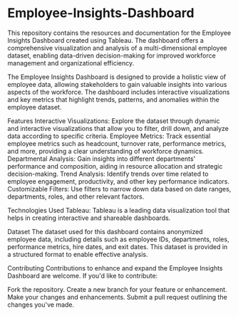 # Employee-Insights-Dashboard

This repository contains the resources and documentation for the Employee Insights Dashboard created using Tableau. The dashboard offers a comprehensive visualization and analysis of a multi-dimensional employee dataset, enabling data-driven decision-making for improved workforce management and organizational efficiency.

The Employee Insights Dashboard is designed to provide a holistic view of employee data, allowing stakeholders to gain valuable insights into various aspects of the workforce. The dashboard includes interactive visualizations and key metrics that highlight trends, patterns, and anomalies within the employee dataset.

Features
Interactive Visualizations: Explore the dataset through dynamic and interactive visualizations that allow you to filter, drill down, and analyze data according to specific criteria.
Employee Metrics: Track essential employee metrics such as headcount, turnover rate, performance metrics, and more, providing a clear understanding of workforce dynamics.
Departmental Analysis: Gain insights into different departments' performance and composition, aiding in resource allocation and strategic decision-making.
Trend Analysis: Identify trends over time related to employee engagement, productivity, and other key performance indicators.
Customizable Filters: Use filters to narrow down data based on date ranges, departments, roles, and other relevant factors.

Technologies Used
Tableau: Tableau is a leading data visualization tool that helps in creating interactive and shareable dashboards.

Dataset
The dataset used for this dashboard contains anonymized employee data, including details such as employee IDs, departments, roles, performance metrics, hire dates, and exit dates. This dataset is provided in a structured format to enable effective analysis.

Contributing
Contributions to enhance and expand the Employee Insights Dashboard are welcome. If you'd like to contribute:

Fork the repository.
Create a new branch for your feature or enhancement.
Make your changes and enhancements.
Submit a pull request outlining the changes you've made.
